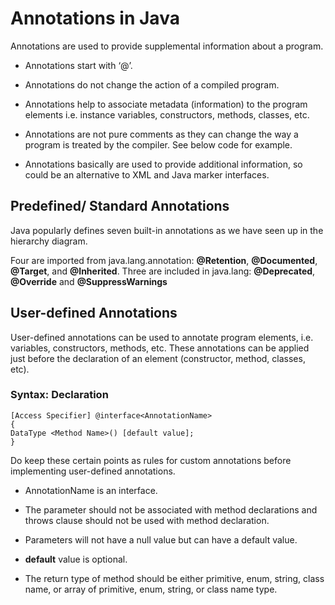 # Annotations in Java

Annotations are used to provide supplemental information about a program.


* Annotations start with ‘@’.


* Annotations do not change the action of a compiled program.


* Annotations help to associate metadata (information) to the 
program elements i.e. instance variables, constructors, methods, 
classes, etc.


* Annotations are not pure comments as they can change the way 
a program is treated by the compiler. See below code for example.


* Annotations basically are used to provide additional information, 
so could be an alternative to XML and Java marker interfaces.

## Predefined/ Standard Annotations

Java popularly defines seven built-in annotations as we have 
seen up in the hierarchy diagram.

Four are imported from java.lang.annotation: 
**@Retention**, **@Documented**, **@Target**, and **@Inherited**.
Three are included in java.lang: **@Deprecated**, **@Override** 
and **@SuppressWarnings**

## User-defined Annotations

User-defined annotations can be used to annotate 
program elements, i.e. variables, constructors, methods, 
etc. These annotations can be applied just before the 
declaration of an element (constructor, method, classes, etc).

### Syntax: Declaration
```
[Access Specifier] @interface<AnnotationName>
{         
DataType <Method Name>() [default value];
}
```
Do keep these certain points as rules for custom annotations 
before implementing user-defined annotations.

* AnnotationName is an interface.

* The parameter should not be associated with method 
declarations and throws clause should not be used with method 
declaration.

* Parameters will not have a null value but can have a default value.

* **default** value is optional.

* The return type of method should be either primitive, 
enum, string, class name, or array of primitive, enum, 
string, or class name type.
